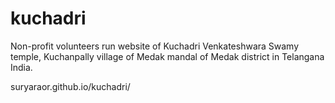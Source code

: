 # kuchadri
Non-profit volunteers run website of Kuchadri Venkateshwara Swamy temple, Kuchanpally village of Medak mandal of Medak district in Telangana India.

suryaraor.github.io/kuchadri/
